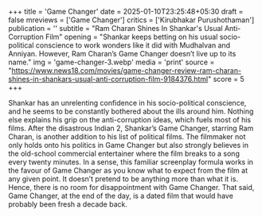 +++
title = 'Game Changer'
date = 2025-01-10T23:25:48+05:30
draft = false
mreviews = ['Game Changer']
critics = ['Kirubhakar Purushothaman']
publication = ''
subtitle = "Ram Charan Shines In Shankar's Usual Anti-Corruption Film"
opening = "Shankar keeps betting on his usual socio-political conscience to work wonders like it did with Mudhalvan and Anniyan. However, Ram Charan’s Game Changer doesn’t live up to its name."
img = 'game-changer-3.webp'
media = 'print'
source = "https://www.news18.com/movies/game-changer-review-ram-charan-shines-in-shankars-usual-anti-corruption-film-9184376.html"
score = 5
+++

Shankar has an unrelenting confidence in his socio-political conscience, and he seems to be constantly bothered about the ills around him. Nothing else explains his grip on the anti-corruption ideas, which fuels most of his films. After the disastrous Indian 2, Shankar’s Game Changer, starring Ram Charan, is another addition to his list of political films. The filmmaker not only holds onto his politics in Game Changer but also strongly believes in the old-school commercial entertainer where the film breaks to a song every twenty minutes. In a sense, this familiar screenplay formula works in the favour of Game Changer as you know what to expect from the film at any given point. It doesn’t pretend to be anything more than what it is. Hence, there is no room for disappointment with Game Changer. That said, Game Changer, at the end of the day, is a dated film that would have probably been fresh a decade back.
